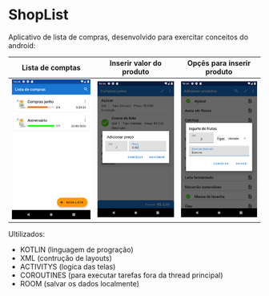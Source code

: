 # ShopList

Aplicativo de lista de compras, desenvolvido para exercitar conceitos do android:

| Lista de comptas                   | Inserir valor do produto                         | Opçẽs para inserir produto                     |
|------------------------------------|--------------------------------------------------|------------------------------------------------|
| ![Screenshot](ScreenShots/shoplist.png) | ![Screenshot](ScreenShots/add_price_product.png) | ![Screenshot](ScreenShots/add_product_options.png) |

Ultilizados:
* KOTLIN (linguagem de progração)
* XML (contrução de layouts)
* ACTIVITYS (logica das telas)
* COROUTINES (para executar tarefas fora da thread principal)
* ROOM (salvar os dados localmente)